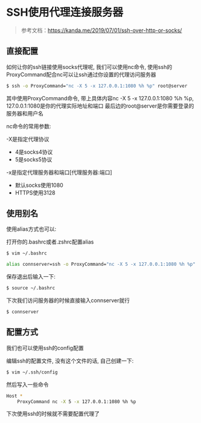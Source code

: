 # SSH使用代理连接服务器

> 参考文档：https://kanda.me/2019/07/01/ssh-over-http-or-socks/

## 直接配置

如何让你的ssh链接使用socks代理呢, 我们可以使用nc命令, 使用ssh的ProxyCommand配合nc可以让ssh通过你设置的代理访问服务器

```bash
$ ssh -o ProxyCommand="nc -X 5 -x 127.0.0.1:1080 %h %p" root@server
```

其中使用ProxyCommand命令, 带上具体内容nc -X 5 -x 127.0.0.1:1080 %h %p, 127.0.0.1:1080是你的代理实际地址和端口 最后边的root@server是你需要登录的服务器和用户名

nc命令的常用参数:

-X是指定代理协议
* 4是socks4协议
* 5是socks5协议

-x是指定代理服务器和端口[代理服务器:端口]
* 默认socks使用1080
* HTTPS使用3128

## 使用别名

使用alias方式也可以:

打开你的.bashrc或者.zshrc配置alias
```bash
$ vim ~/.bashrc

alias connserver=ssh -o ProxyCommand="nc -X 5 -x 127.0.0.1:1080 %h %p" root@server
```

保存退出后输入一下:
```bash
$ source ~/.bashrc
```

下次我们访问服务器的时候直接输入connserver就行
```bash
$ connserver
```

## 配置方式

我们也可以使用ssh的config配置

编辑ssh的配置文件, 没有这个文件的话, 自己创建一下:
```bash
$ vim ~/.ssh/config
```

然后写入一些命令
```bash
Host *
    ProxyCommand nc -X 5 -x 127.0.0.1:1080 %h %p
```
下次使用ssh的时候就不需要配置代理了
